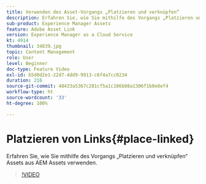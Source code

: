 ```yaml
---
title: Verwenden des Asset-Vorgangs „Platzieren und verknüpfen“
description: Erfahren Sie, wie Sie mithilfe des Vorgangs „Platzieren und verknüpfen“ Assets aus AEM Assets verwenden.
sub-product: Experience Manager Assets
feature: Adobe Asset Link
version: Experience Manager as a Cloud Service
kt: 4914
thumbnail: 34839.jpg
topic: Content Management
role: User
level: Beginner
doc-type: Feature Video
exl-id: b5d0d2e1-22d7-4dd9-9913-c6f4a7cc0234
duration: 216
source-git-commit: 48433a5367c281cf5a1c106b08a1306f1b0e8ef4
workflow-type: ht
source-wordcount: '33'
ht-degree: 100%

---
```


# Platzieren von Links{#place-linked}

Erfahren Sie, wie Sie mithilfe des Vorgangs „Platzieren und verknüpfen“ Assets aus AEM Assets verwenden.

>[!VIDEO](https://video.tv.adobe.com/v/38606?quality=12&learn=on&captions=ger)

